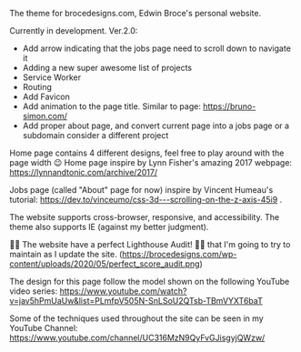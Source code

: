 The theme for brocedesigns.com, Edwin Broce's personal website.

Currently in development. Ver.2.0:

* Add arrow indicating that the jobs page need to scroll down to navigate it
* Adding a new super awesome list of projects
* Service Worker
* Routing
* Add Favicon
* Add animation to the page title. Similar to page: https://bruno-simon.com/
* Add proper about page, and convert current page into a jobs page or a subdomain consider a different project

Home page contains 4 different designs, feel free to play around with the page width 😉
Home page inspire by Lynn Fisher's amazing 2017 webpage: https://lynnandtonic.com/archive/2017/

Jobs page (called "About" page for now) inspire by Vincent Humeau's tutorial: https://dev.to/vinceumo/css-3d---scrolling-on-the-z-axis-45i9 .

The website supports cross-browser, responsive, and accessibility. The theme also supports IE (against my better judgment).

🎉🎉 The website have a perfect Lighthouse Audit! 🎉🎉 that I'm going to try to maintain as I update the site. (https://brocedesigns.com/wp-content/uploads/2020/05/perfect_score_audit.png)

The design for this page follow the model shown on the following YouTube video series: https://www.youtube.com/watch?v=jav5hPmUaUw&list=PLmfpV505N-SnLSoU2QTsb-TBmVYXT6baT

Some of the techniques used throughout the site can be seen in my YouTube Channel: 
https://www.youtube.com/channel/UC316MzN9QyFvGJisgyjQWzw/

